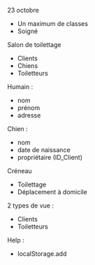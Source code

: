 23 octobre

- Un maximum de classes
- Soigné

Salon de toilettage
- Clients
- Chiens
- Toiletteurs


Humain :
- nom
- prénom
- adresse

Chien :
- nom
- date de naissance
- propriétaire (ID_Client)


Créneau
- Toilettage
- Déplacement à domicile

2 types de vue :
- Clients
- Toiletteurs



Help :
- localStorage.add
